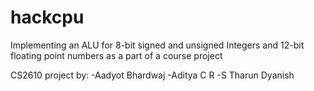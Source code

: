 # hackcpu
Implementing an ALU for 8-bit signed and unsigned Integers and 12-bit floating point numbers as a part of a course project

CS2610 project by:
-Aadyot Bhardwaj
-Aditya C R
-S Tharun Dyanish
